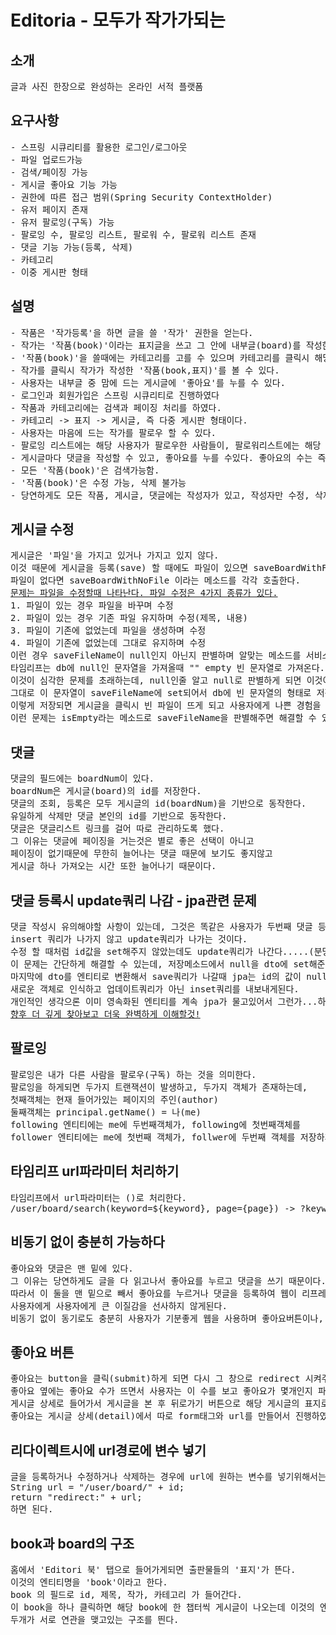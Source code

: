 <h1>Editoria - 모두가 작가가되는</h1>

<h2>소개</h2>
<pre>
글과 사진 한장으로 완성하는 온라인 서적 플랫폼
</pre>

<h2>요구사항</h2>
<pre>
- 스프링 시큐리티를 활용한 로그인/로그아웃
- 파일 업로드가능
- 검색/페이징 가능
- 게시글 좋아요 기능 가능
- 권한에 따른 접근 범위(Spring Security ContextHolder)
- 유저 페이지 존재
- 유저 팔로잉(구독) 가능
- 팔로잉 수, 팔로잉 리스트, 팔로워 수, 팔로워 리스트 존재
- 댓글 기능 가능(등록, 삭제)
- 카테고리
- 이중 게시판 형태
</pre>

<h2>설명</h2>
<pre>
- 작품은 '작가등록'을 하면 글을 쓸 '작가' 권한을 얻는다.
- 작가는 '작품(book)'이라는 표지글을 쓰고 그 안에 내부글(board)를 작성한다. -> 이중 게시판 형태
- '작품(book)'을 쓸때에는 카테고리를 고를 수 있으며 카테고리를 클릭시 해당 카테고리 관련 글만 뜬다.
- 작가를 클릭시 작가가 작성한 '작품(book,표지)'를 볼 수 있다.
- 사용자는 내부글 중 맘에 드는 게시글에 '좋아요'를 누를 수 있다.
- 로그인과 회원가입은 스프링 시큐리티로 진행하였다
- 작품과 카테고리에는 검색과 페이징 처리를 하였다.
- 카테고리 -> 표지 -> 게시글, 즉 다중 게시판 형태이다.
- 사용자는 마음에 드는 작가를 팔로우 할 수 있다.
- 팔로잉 리스트에는 해당 사용자가 팔로우한 사람들이, 팔로워리스트에는 해당 사용자를 팔로우하는 사람들이 뜬다.
- 게시글마다 댓글을 작성할 수 있고, 좋아요를 누를 수있다. 좋아요의 수는 즉각 반영된다.
- 모든 '작품(book)'은 검색가능함.
- '작품(book)'은 수정 가능, 삭제 불가능
- 당연하게도 모든 작품, 게시글, 댓글에는 작성자가 있고, 작성자만 수정, 삭제가 가능하다.
</pre>

<h2>게시글 수정</h2>
<pre>
게시글은 '파일'을 가지고 있거나 가지고 있지 않다.
이것 때문에 게시글을 등록(save) 할 때에도 파일이 있으면 saveBoardWithFile메소드를 호출하고
파일이 없다면 saveBoardWithNoFile 이라는 메소드를 각각 호출한다.
<u>문제는 파일을 수정할때 나타난다. 파일 수정은 4가지 종류가 있다.</u>
1. 파일이 있는 경우 파일을 바꾸며 수정
2. 파일이 있는 경우 기존 파일 유지하며 수정(제목, 내용)
3. 파일이 기존에 없었는데 파일을 생성하며 수정
4. 파일이 기존에 없었는데 그대로 유지하며 수정
이런 경우 saveFileName이 null인지 아닌지 판별하며 알맞는 메소드를 서비스 로직에서 호출해야한다.
타임리프는 db에 null인 문자열을 가져올때 "" empty 빈 문자열로 가져온다.
이것이 심각한 문제를 초래하는데, null인줄 알고 null로 판별하게 되면 이것이 null아 아니라 빈 문자열이라
그대로 이 문자열이 saveFileName에 set되어서 db에 빈 문자열의 형태로 저장된다.
이렇게 저장되면 게시글을 클릭시 빈 파일이 뜨게 되고 사용자에게 나쁜 경험을 선사한다.
이런 문제는 isEmpty라는 메소드로 saveFileName을 판별해주면 해결할 수 있게된다.
</pre>

<h2>댓글</h2>
<pre>
댓글의 필드에는 boardNum이 있다.
boardNum은 게시글(board)의 id를 저장한다.
댓글의 조회, 등록은 모두 게시글의 id(boardNum)을 기반으로 동작한다.
유일하게 삭제만 댓글 본인의 id를 기반으로 동작한다.
댓글은 댓글리스트 링크를 걸어 따로 관리하도록 했다.
그 이유는 댓글에 페이징을 거는것은 별로 좋은 선택이 아니고 
페이징이 없기때문에 무한히 늘어나는 댓글 때문에 보기도 좋지않고 
게시글 하나 가져오는 시간 또한 늘어나기 때문이다.
</pre>

<h2>댓글 등록시 update쿼리 나감 - jpa관련 문제</h2>
<pre>
댓글 작성시 유의해야할 사항이 있는데, 그것은 똑같은 사용자가 두번째 댓글 등록시 
insert 쿼리가 나가지 않고 update쿼리가 나가는 것이다.
수정 할 때처럼 id값을 set해주지 않았는데도 update쿼리가 나간다.....(분명 insert가 나가야..)
이 문제는 간단하게 해결할 수 있는데, 저장메소드에서 null을 dto에 set해준다.
마지막에 dto를 엔티티로 변환해서 save쿼리가 나갈때 jpa는 id의 값이 null 즉 없기때문에
새로운 객체로 인식하고 업데이트쿼리가 아닌 inset쿼리를 내보내게된다.
개인적인 생각으론 이미 영속화된 엔티티를 계속 jpa가 물고있어서 그런가...하는 생각이 든다.
<u>향후 더 깊게 찾아보고 더욱 완벽하게 이해할것!</u>
</pre>

<h2>팔로잉</h2>
<pre>
팔로잉은 내가 다른 사람을 팔로우(구독) 하는 것을 의미한다.
팔로잉을 하게되면 두가지 트랜잭션이 발생하고, 두가지 객체가 존재하는데, 
첫째객체는 현재 들어가있는 페이지의 주인(author)
둘째객체는 principal.getName() = 나(me)
following 엔티티에는 me에 두번째객체가, following에 첫번째객체를
follower 엔티티에는 me에 첫번째 객체가, follwer에 두번째 객체를 저장하게된다.
</pre>

<h2>타임리프 url파라미터 처리하기</h2>
<pre>
타임리프에서 url파라미터는 ()로 처리한다. 
/user/board/search(keyword=${keyword}, page={page}) -> ?keyword=t&page=1
</pre>

<h2>비동기 없이 충분히 가능하다</h2>
<pre>
좋아요와 댓글은 맨 밑에 있다. 
그 이유는 당연하게도 글을 다 읽고나서 좋아요를 누르고 댓글을 쓰기 때문이다.
따라서 이 둘을 맨 밑으로 빼서 좋아요를 누르거나 댓글을 등록하여 웹이 리프레시가 되어도
사용자에게 사용자에게 큰 이질감을 선사하지 않게된다.
비동기 없이 동기로도 충분히 사용자가 기분좋게 웹을 사용하며 좋아요버튼이나, 댓글을 달 수 있다.
</pre>

<h2>좋아요 버튼</h2>
<pre>
좋아요는 button을 클릭(submit)하게 되면 다시 그 창으로 redirect 시켜주고 좋아요를 업데이트 시켜준다.
좋아요 옆에는 좋아요 수가 뜨면서 사용자는 이 수를 보고 좋아요가 몇개인지 파악 가능하다.
게시글 상세로 들어가서 게시글을 본 후 뒤로가기 버튼으로 해당 게시글의 표지로 가게 유도한다.
좋아요는 게시글 상세(detail)에서 따로 form태그와 url를 만들어서 진행하였다.
</pre>

<h2>리다이렉트시에 url경로에 변수 넣기</h2>
<pre>
글을 등록하거나 수정하거나 삭제하는 경우에 url에 원하는 변수를 넣기위해서는
String url = "/user/board/" + id;
return "redirect:" + url; 
하면 된다.
</pre>

<h2>book과 board의 구조</h2>
<pre>
홈에서 'Editori 북' 탭으로 들어가게되면 출판물들의 '표지'가 뜬다. 
이것의 엔티티명을 'book'이라고 한다.
book 의 필드로 id, 제목, 작가, 카테고리 가 들어간다.
이 book을 하나 클릭하면 해당 book에 한 챕터씩 게시글이 나오는데 이것의 엔티티명을 board라 한다.
두개가 서로 연관을 맺고있는 구조를 띈다.
</pre>


